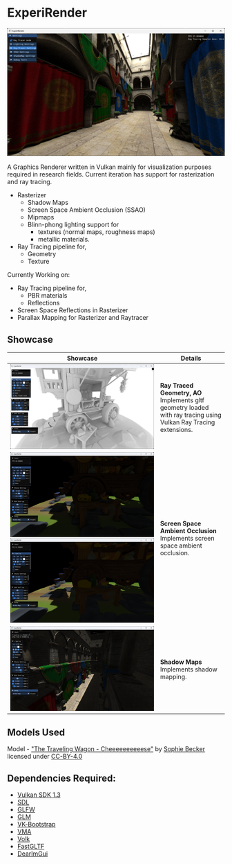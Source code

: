 # ExperiRender

![image](docs/images/Sponza-RT_Mat.png)

A Graphics Renderer written in Vulkan mainly for visualization purposes required in research fields. Current iteration has support for rasterization and ray tracing. 

- Rasterizer
    - Shadow Maps 
    - Screen Space Ambient Occlusion (SSAO) 
    - Mipmaps 
    - Blinn-phong lighting support for
        - textures (normal maps, roughness maps) 
        - metallic materials.
- Ray Tracing pipeline for,
    - Geometry
    - Texture

Currently Working on:

- Ray Tracing pipeline for,
    - PBR materials
    - Reflections
- Screen Space Reflections in Rasterizer
- Parallax Mapping for Rasterizer and Raytracer

## Showcase

Showcase | Details
---------|--------
![small](docs/images/TheTravelingWagon-RT_NoMat.png) | <b> Ray Traced Geometry, AO </b> <br>Implements gltf geometry loaded with ray tracing using Vulkan Ray Tracing extensions.
![small](docs/images/TheTravelingWagon-SSAO_ON.png) ![small](docs/images/TheTravelingWagon-SSAO_OFF.png) | <b> Screen Space Ambient Occlusion </b> <br>Implements screen space ambient occlusion.
![small](docs/images/ExperiRender_Sponza.png) | <b> Shadow Maps </b> <br>Implements shadow mapping.

## Models Used

Model - ["The Traveling Wagon - Cheeeeeeeeeese"](https://sketchfab.com/3d-models/the-traveling-wagon-cheeeeeeeeeese-d9761a00e1f34d7ab4e83cc92e94d6f3) by [Sophie Becker](https://sketchfab.com/sophiebecker) licensed under [CC-BY-4.0](http://creativecommons.org/licenses/by/4.0/)

## Dependencies Required:

- [Vulkan SDK 1.3](https://vulkan.lunarg.com/sdk/home)
- [SDL](https://github.com/libsdl-org/SDL)
- [GLFW](https://github.com/glfw/glfw)
- [GLM](https://github.com/g-truc/glm)
- [VK-Bootstrap](https://github.com/charles-lunarg/vk-bootstrap)
- [VMA](https://github.com/GPUOpen-LibrariesAndSDKs/VulkanMemoryAllocator)
- [Volk](https://github.com/zeux/volk)
- [FastGLTF](https://github.com/spnda/fastgltf)
- [DearImGui](https://github.com/ocornut/imgui)


